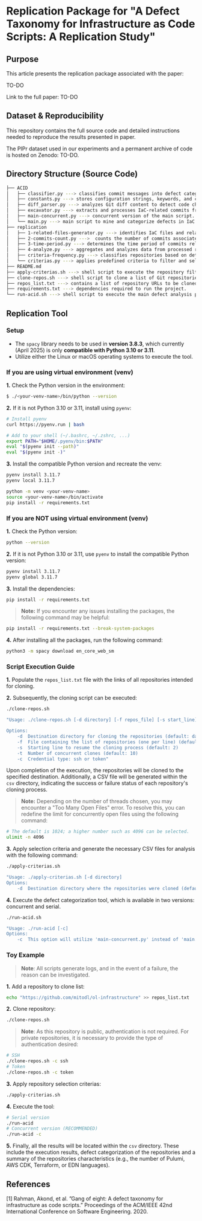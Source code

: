 # Replication Package for "A Defect Taxonomy for Infrastructure as Code Scripts: A Replication Study"

## Purpose

This article presents the replication package associated with the paper:

TO-DO

<!-- > Junayed Mahmud, Nadeeshan De Silva, Safwat Ali Khan, Seyed Hooman Mostafavi, SM Hasan Mansur, Oscar Chaparro, Andrian Marcus, and Kevin Moran, “_**On Using GUI Interaction Data to Improve Text Retrieval-based Bug Localization**_,” in Proceedings of the 46th IEEE/ACM International Conference on Software Engineering (ICSE 2024) -->

<!-- Nosso trabalho replica o trabalho [2]: [...] -->
Link to the full paper: TO-DO

## Dataset & Reproducibility

This repository contains the full source code and detailed instructions needed to reproduce the results presented in paper.

The PIPr dataset used in our experiments and a permanent archive of code is hosted on Zenodo: TO-DO.

## Directory Structure (Source Code)

```bash
├── ACID
│   ├── classifier.py ---> classifies commit messages into defect categories using NLP and rule-based analysis.
│   ├── constants.py ---> stores configuration strings, keywords, and constants for defect categorization.
│   ├── diff_parser.py ---> analyzes Git diff content to detect code changes related to specific defect types.
│   ├── excavator.py ---> extracts and processes IaC-related commits from Git repositories for defect analysis.
│   ├── main-concurrent.py ---> concurrent version of the main script.
│   └── main.py ---> main script to mine and categorize defects in IaC commits.
├── replication
│   ├── 1-related-files-generator.py ---> identifies IaC files and related neighboring files within repositories.
│   ├── 2-commits-count.py --->  counts the number of commits associated with identified IaC and related files.
│   ├── 3-time-period.py ---> determines the time period of commits related to IaC files in repositories.
│   ├── 4-analyze.py ---> aggregates and analyzes data from processed repositories to generate summary statistics.
│   ├── criteria-frequency.py ---> classifies repositories based on detected IaC technology within specified directories.
│   └── criterias.py ---> applies predefined criteria to filter and select relevant IaC repositories.
├── README.md
├── apply-criterias.sh ---> shell script to execute the repository filtering process based on defined criteria.
├── clone-repos.sh ---> shell script to clone a list of Git repositories in parallel.
├── repos_list.txt ---> contains a list of repository URLs to be cloned.
├── requirements.txt ---> dependencies required to run the project.
└── run-acid.sh ---> shell script to execute the main defect analysis pipeline (ACID).
```

## Replication Tool

### Setup

- The `spacy` library needs to be used in **version 3.8.3**, which currently (April 2025) is only **compatible with Python 3.10 or 3.11**.
- Utilize either the Linux or macOS operating systems to execute the tool.

### If you are using virtual environment (venv)

**1.** Check the Python version in the environment:
   ```bash
   $ ./<your-venv-name>/bin/python --version
   ```

**2.** If it is not Python 3.10 or 3.11, install using `pyenv`:
   ```bash
   # Install pyenv
   curl https://pyenv.run | bash

   # Add to your shell (~/.bashrc, ~/.zshrc, ...)
   export PATH="$HOME/.pyenv/bin:$PATH"
   eval "$(pyenv init --path)"
   eval "$(pyenv init -)"
   ```
**3.** Install the compatible Python version and recreate the venv:
   ```bash
   pyenv install 3.11.7
   pyenv local 3.11.7

   python -m venv <your-venv-name>
   source <your-venv-name>/bin/activate
   pip install -r requirements.txt
   ```

### If you are NOT using virtual environment (venv)

**1.** Check the Python version:
   ```bash
   python --version
   ```

**2.** If it is not Python 3.10 or 3.11, use `pyenv` to install the compatible Python version:
   ```bash
   pyenv install 3.11.7
   pyenv global 3.11.7
   ```

**3.** Install the dependencies:
```bash
pip install -r requirements.txt
```

> **Note:** If you encounter any issues installing the packages, the following command may be helpful:

```bash
pip install -r requirements.txt --break-system-packages
```

**4.** After installing all the packages, run the following command:
```bash
python3 -m spacy download en_core_web_sm
```

### Script Execution Guide

**1.** Populate the `repos_list.txt` file with the links of all repositories intended for cloning.

**2.** Subsequently, the cloning script can be executed:

```bash
./clone-repos.sh
```

```bash
"Usage: ./clone-repos.sh [-d directory] [-f repos_file] [-s start_line] [-t threads] [-c credential]

Options:
    -d  Destination directory for cloning the repositories (default: dataset)
    -f  File containing the list of repositories (one per line) (default: repos_list.txt)
    -s  Starting line to resume the cloning process (default: 2)
    -t  Number of concurrent clones (default: 10)
    -c  Credential type: ssh or token"
```

Upon completion of the execution, the repositories will be cloned to the specified destination. Additionally, a CSV file will be generated within the `csv` directory, indicating the success or failure status of each repository's cloning process.

> **Note:** Depending on the number of threads chosen, you may encounter a "Too Many Open Files" error. To resolve this, you can redefine the limit for concurrently open files using the following command:

```bash
# The default is 1024; a higher number such as 4096 can be selected.
ulimit -n 4096
```

**3.** Apply selection criteria and generate the necessary CSV files for analysis with the following command:

```bash
./apply-criterias.sh
```

```bash
"Usage: ./apply-criterias.sh [-d directory]
Options:
    -d  Destination directory where the repositories were cloned (default: dataset)"
```

**4.** Execute the defect categorization tool, which is available in two versions: concurrent and serial.

```bash
./run-acid.sh
```

```bash
"Usage: ./run-acid [-c]
Options:
    -c  This option will utilize 'main-concurrent.py' instead of 'main.py'."
```

### Toy Example

> **Note**: All scripts generate logs, and in the event of a failure, the reason can be investigated.

**1.** Add a repository to clone list:
```bash
echo "https://github.com/mitodl/ol-infrastructure" >> repos_list.txt
```

**2.** Clone repository:
```bash
./clone-repos.sh
```

> **Note**: As this repository is public, authentication is not required. For private repositories, it is necessary to provide the type of authentication desired:
```bash
# SSH
./clone-repos.sh -c ssh
# Token
./clone-repos.sh -c token
```

**3.** Apply repository selection criterias:
```bash
./apply-criterias.sh
```

**4.** Execute the tool:
```bash
# Serial version
./run-acid 
# Concurrent version (RECOMMENDED)
./run-acid -c
```

**5.** Finally, all the results will be located within the `csv` directory. These include the execution results, defect categorization of the repositories and a summary of the repositories characteristics (e.g., the number of Pulumi, AWS CDK, Terraform, or EDN languages).

## References

[1] Rahman, Akond, et al. ”Gang of eight: A defect taxonomy for infrastructure as code scripts.” Proceedings of the ACM/IEEE 42nd International Conference on Software Engineering. 2020.